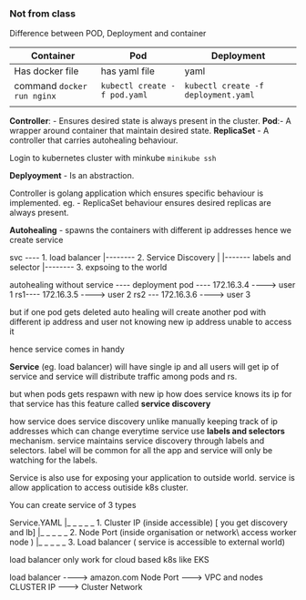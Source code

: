 ### Not from class


Difference between POD, Deployment and container


| Container                  | Pod                          | Deployment                          |
| -------------------------- | ---------------------------- | ----------------------------------- |
| Has docker file            | has yaml file                | yaml                                |
| command `docker run nginx` | `kubectl create -f pod.yaml` | `kubectl create -f deployment.yaml` |
|                            |                              |                                     |

**Controller**: - Ensures desired state is always present in the cluster.
**Pod**:- A wrapper around container that maintain desired state.
**ReplicaSet** - A controller that carries autohealing behaviour.


Login to kubernetes cluster with minkube
`minikube ssh`

**Deplyoyment** - Is an abstraction.

Controller is golang application which ensures specific behaviour is implemented.
eg. - ReplicaSet behaviour ensures desired replicas are always present.

**Autohealing** - spawns the containers with different ip addresses
hence we create service

svc ---- 1. load balancer
|-------- 2. Service Discovery
|                    |------- labels and selector
|-------- 3. expsoing to the world


autohealing without service ----
deployment
pod ---- 172.16.3.4     ----> user 1
rs1----     172.16.3.5  ----> user 2
rs2  ---    172.16.3.6 ----> user 3

but if one pod gets deleted auto healing will create another pod with different ip address and user not knowing new ip address unable to access it

hence service comes in handy

**Service** (eg. load balancer) will have single ip and all users will get ip of service and service will distribute traffic among pods and rs.

but when pods gets respawn with new ip how does service knows its ip
for that service has this feature called **service discovery** 

how service does service discovery
unlike manually keeping track of ip addresses which can change everytime service use **labels and selectors** mechanism.
service maintains service discovery through labels and selectors.
label will be common for all the app and service will only be watching for the labels.

Service is also use for exposing your application to outside world.
service is allow application to access outiside k8s cluster.

You can create service of 3 types 

Service.YAML
    |_ _ _ _ _ 1. Cluster IP (inside accessible) [ you get discovery and lb]
    |_ _ _ _ _ 2. Node Port (inside organisation or network\ access worker node ) 
    |_ _ _ _ _ 3. Load balancer ( service is accessible to external world)

load balancer only work for cloud based k8s like EKS

load balancer ----> amazon.com
Node Port ---> VPC and nodes
CLUSTER IP ---> Cluster Network 